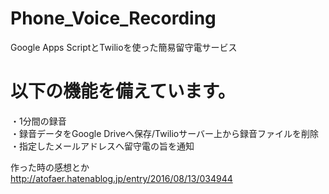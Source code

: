 # Phone_Voice_Recording
Google Apps ScriptとTwilioを使った簡易留守電サービス

# 以下の機能を備えています。
・1分間の録音  
・録音データをGoogle Driveへ保存/Twilioサーバー上から録音ファイルを削除  
・指定したメールアドレスへ留守電の旨を通知  

作った時の感想とか  
http://atofaer.hatenablog.jp/entry/2016/08/13/034944
